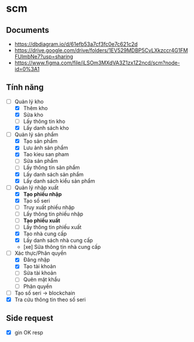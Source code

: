 # scm

## Documents

- https://dbdiagram.io/d/61efb53a7cf3fc0e7c621c2d
- https://drive.google.com/drive/folders/1EV529MDBP5CvLXkzccr4G1FMFUlmbNe7?usp=sharing
- https://www.figma.com/file/iLSOm3MXdVA3Z1zx1Z2ncd/scm?node-id=0%3A1

## Tính năng

- [ ] Quản lý kho
  - [x] Thêm kho
  - [x] Sửa kho
  - [ ] Lấy thông tin kho
  - [x] Lấy danh sách kho
- [ ] Quản lý sản phẩm
  - [x] Tạo sản phẩm
  - [x] Lưu ảnh sản phẩm
  - [x] Tao kieu san pham
  - [ ] Sửa sản phẩm
  - [ ] Lấy thông tin sản phẩm
  - [x] Lấy danh sách sản phẩm
  - [x] Lấy danh sách kiểu sản phẩm 
- [ ] Quản lý nhập xuất
  - [x] **Tạo phiếu nhập**
  - [x] Tạo số seri
  - [ ] Truy xuất phiếu nhập
  - [ ] Lấy thông tin phiếu nhập
  - [ ] **Tạo phiếu xuất**
  - [ ] Lấy thông tin phiếu xuất
  - [x] Tạo nhà cung cấp
  - [x] Lấy danh sách nhà cung cấp
  - [xe] Sửa thông tin nhà cung cấp 
- [ ] Xác thực/Phân quyền
  - [x] Đăng nhập
  - [x] Tạo tài khoản
  - [ ] Sửa tài khoản
  - [ ] Quên mật khẩu
  - [ ] Phân quyền
- [ ] Tạo số seri -> blockchain
- [x] Tra cứu thông tin theo số seri

## Side request

- [x] gin OK resp